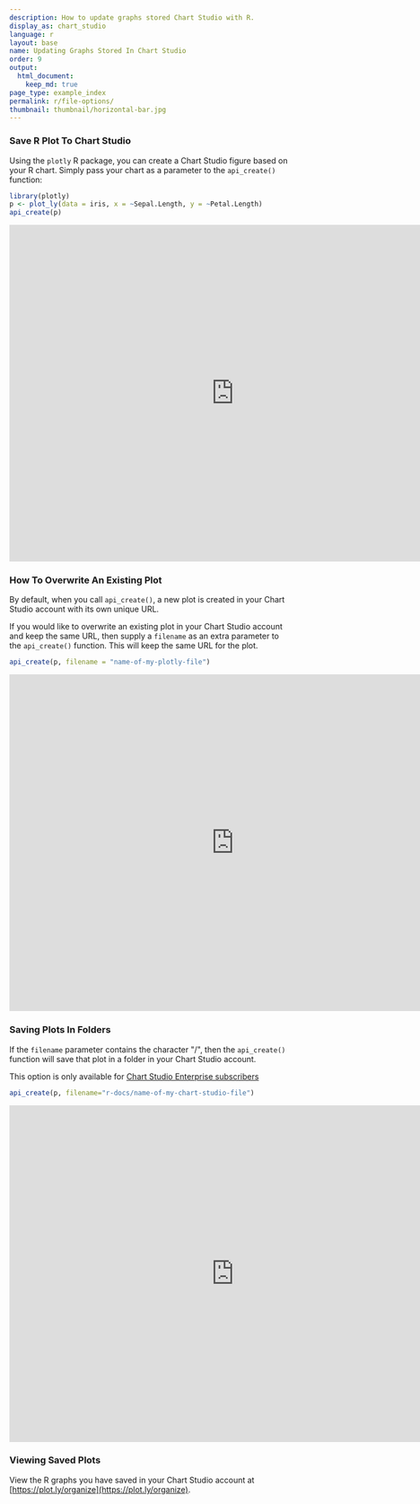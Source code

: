 ```yaml
---
description: How to update graphs stored Chart Studio with R.
display_as: chart_studio
language: r
layout: base
name: Updating Graphs Stored In Chart Studio
order: 9
output:
  html_document:
    keep_md: true
page_type: example_index
permalink: r/file-options/
thumbnail: thumbnail/horizontal-bar.jpg
---
```



### Save R Plot To Chart Studio

Using the `plotly` R package, you can create a Chart Studio figure based on your R chart. Simply pass your chart as a parameter to the `api_create()` function:


```r
library(plotly)
p <- plot_ly(data = iris, x = ~Sepal.Length, y = ~Petal.Length)
api_create(p)
```

<iframe src="https://plot.ly/~RPlotBot/6092.embed" width="800" height="600" id="igraph" scrolling="no" seamless="seamless" frameBorder="0"> </iframe>

### How To Overwrite An Existing Plot

By default, when you call `api_create()`, a new plot is created in your Chart Studio account with its own unique URL.

If you would like to overwrite an existing plot in your Chart Studio account and keep the same URL, then supply a `filename` as an extra parameter to the `api_create()` function. This will keep the same URL for the plot. 


```r
api_create(p, filename = "name-of-my-plotly-file")
```

<iframe src="https://plot.ly/~RPlotBot/505.embed" width="800" height="600" id="igraph" scrolling="no" seamless="seamless" frameBorder="0"> </iframe>

### Saving Plots In Folders

If the `filename` parameter contains the character "/", then the `api_create()` function will save that plot in a folder in your Chart Studio account. 

This option is only available for [Chart Studio Enterprise subscribers](https://plot.ly/online-chart-maker/)


```r
api_create(p, filename="r-docs/name-of-my-chart-studio-file")
```

<iframe src="https://plot.ly/~RPlotBot/6029.embed" width="800" height="600" id="igraph" scrolling="no" seamless="seamless" frameBorder="0"> </iframe>

### Viewing Saved Plots

View the R graphs you have saved in your Chart Studio account at [https://plot.ly/organize](https://plot.ly/organize).
